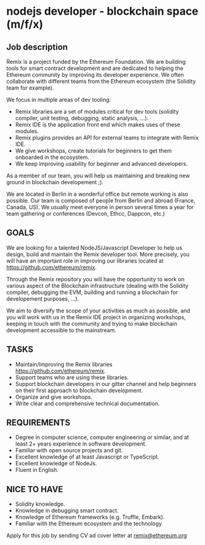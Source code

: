 # nodejs developer - blockchain space (m/f/x) 

## Job description

Remix is a project funded by the Ethereum Foundation. We are building tools for smart contract development and are dedicated to helping the Ethereum community by improving its developer experience. We often collaborate with different teams from the Ethereum ecosystem (the Solidity team for example).

We focus in multiple areas of dev tooling:
 - Remix libraries are a set of modules critical for dev tools (solidity compiler, unit testing, debugging, static analysis, ...).
 - Remix IDE is the application front end which makes uses of these modules.
 - Remix plugins provides an API for external teams to integrate with Remix IDE.
 - We give workshops, create tutorials for beginners to get them onboarded in the ecosystem.
 - We keep improving usability for beginner and advanced developers.

As a member of our team, you will help us maintaining and breaking new ground in blockchain developement ;).

We are located in Berlin in a wonderful office but remote working is also possible.
Our team is composed of people from Berlin and abroad (France, Canada, US). We usually meet everyone in person several times a year for team gathering or conferences (Devcon, Ethcc, Dappcon, etc.)

## GOALS 

We are looking for a talented NodeJS/Javascript Developer to help us design, build and maintain the Remix developer tool. More precisely, you will have an important role in improving our libraries located at https://github.com/ethereum/remix.

Through the Remix repository you will have the opportunity to work on various aspect of the Blockchain infrastructure (dealing with the Solidity compiler, debugging the EVM, building and running a blockchain for developement purposes, ...).

We aim to diversify the scope of your activities as much as possible, and you will work with us in the Remix IDE project in organizing workshops, keeping in touch with the community and trying to make blockchain development accessible to the mainstream.

## TASKS

 - Maintain/Improving the Remix libraries https://github.com/ethereum/remix.
 - Support teams who are using these libraries.
 - Support blockchain developers in our gitter channel and help beginners on their first approach to blockchain development.
 - Organize and give workshops.
 - Write clear and comprehensive technical documentation.

## REQUIREMENTS

 - Degree in computer science, computer engineering or similar, and at least 2+ years experience in software development.
 - Familiar with open source projects and git.
 - Excellent knowledge of at least Javascript or TypeScript.
 - Excellent knowledge of NodeJs.
 - Fluent in English.

## NICE TO HAVE
 
 - Solidity knowledge.
 - Knowledge in debugging smart contract.
 - Knowledge of Ethereum frameworks (e.g. Truffle, Embark).
 - Familiar with the Ethereum ecosystem and the technology

Apply for this job by sending CV ad cover letter at remix@ethereum.org
